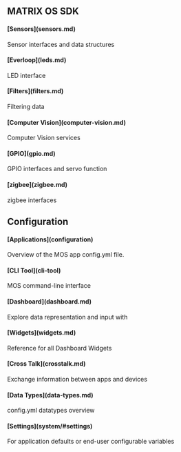 ## MATRIX OS SDK
<h4 style="padding-top:0;">[Sensors](sensors.md)</h4>
Sensor interfaces and data structures
<h4 style="padding-top:0;">[Everloop](leds.md)</h4>
LED interface
<h4 style="padding-top:0;">[Filters](filters.md)</h4>
Filtering data
<h4 style="padding-top:0;">[Computer Vision](computer-vision.md)</h4>
Computer Vision services
<!-- <h4 style="padding-top:0;">[Microphones](microphone.md)</h4>
Microphone Services. -->
<h4 style="padding-top:0;">[GPIO](gpio.md)</h4>
GPIO interfaces and servo function
<h4 style="padding-top:0;">[zigbee](zigbee.md)</h4>
zigbee interfaces

## Configuration
<h4 style="padding-top:0;">[Applications](configuration)</h4>
Overview of the MOS app config.yml file.
<h4 style="padding-top:0;">[CLI Tool](cli-tool)</h4>
MOS command-line interface
<h4 style="padding-top:0;">[Dashboard](dashboard.md)</h4>
Explore data representation and input with
<h4 style="padding-top:0;">[Widgets](widgets.md)</h4>
Reference for all Dashboard Widgets
<h4 style="padding-top:0;">[Cross Talk](crosstalk.md)</h4>
Exchange information between apps and devices
<h4 style="padding-top:0;">[Data Types](data-types.md)</h4>
config.yml datatypes overview
<h4 style="padding-top:0;">[Settings](system/#settings)</h4>
For application defaults or end-user configurable variables